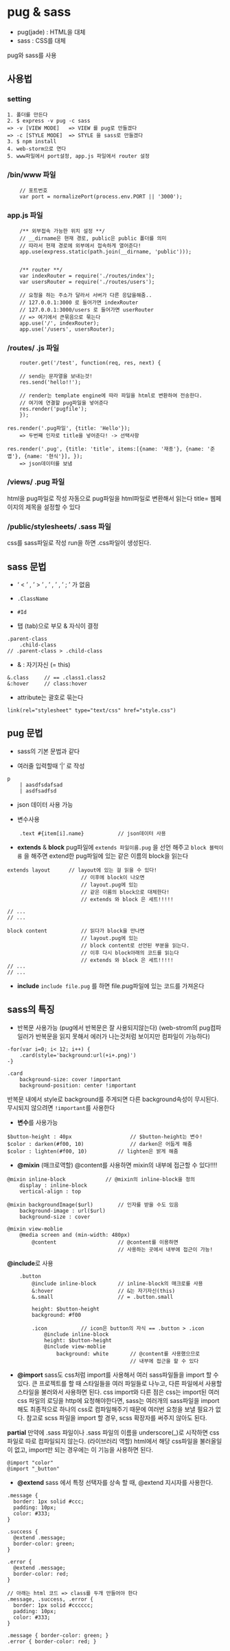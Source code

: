 # pug & sass
* pug(jade) : HTML을 대체
* sass : CSS를 대체

pug와 sass를 사용


## 사용법
### setting
	1. 폴더를 만든다
	2. $ express -v pug -c sass 
	=> -v [VIEW MODE]	=> VIEW 를 pug로 만들겠다
	=> -c [STYLE MODE]	=> STYLE 을 sass로 만들겠다
	3. $ npm install
	4. web-storm으로 연다
	5. www파일에서 port설정, app.js 파일에서 router 설정


### /bin/www 파일
```
	// 포트번호
	var port = normalizePort(process.env.PORT || '3000');
```


### app.js 파일
```
	/** 외부접속 가능한 위치 설정 **/
	// __dirname은 현재 경로, public은 public 폴더를 의미
	// 따라서 현재 경로에 외부에서 접속하게 열어준다!
	app.use(express.static(path.join(__dirname, 'public')));
	
	
	/** router **/
	var indexRouter = require('./routes/index');
	var usersRouter = require('./routes/users');
	
	// 요청을 하는 주소가 달라서 서버가 다른 응답을해줌..
	// 127.0.0.1:3000 로 들어가면 indexRouter
	// 127.0.0.1:3000/users 로 들어가면 userRouter
	// => 여기에서 큰묶음으로 묶는다
	app.use('/', indexRouter);
	app.use('/users', usersRouter);
```



### /routes/ .js 파일
```
    router.get('/test', function(req, res, next) {

    // send는 문자열을 보내는것!
    res.send('hello!!');

    // render는 template engine에 따라 파일을 html로 변환하여 전송한다.
    // 여기에 연결할 pug파일을 넣어준다
    res.render('pugfile');
    });
```
```
res.render('.pug파일', {title: 'Hello'});
	=> 두번째 인자로 title을 넣어준다! -> 선택사항

res.render('.pug', {title: 'title', items:[{name: '재종'}, {name: '준엽'}, {name: '현식'}], });
	=> json데이터를 보냄
```


### /views/ .pug 파일
html을 pug파일로 작성
자동으로 pug파일을 html파일로 변환해서 읽는다
title= 웹페이지의 제목을 설정할 수 있다



### /public/stylesheets/ .sass 파일
css를 sass파일로 작성
run을 하면 .css파일이 생성된다.

## sass 문법
* ‘ < ’ , ’ > ’ , ’ , ’ , ’ ; ’ 가 없음

* `.ClassName`

* `#Id`

* 탭 (tab)으로 부모 & 자식이 결정
```
.parent-class
	.child-class
// .parent-class > .child-class
```

* & : 자기자신 (= this)
```
&.class		// == .class1.class2
&:hover		// class:hover
```

* attribute는 괄호로 묶는다
```
link(rel="stylesheet" type="text/css" href="style.css")
```

## pug 문법
* sass의 기본 문법과 같다

* 여러줄 입력할때 ‘|’ 로 작성
```
p
	| aasdfsdafsad
	| asdfsadfsd
```

* json 데이터 사용 가능

* 변수사용
```
	.text #{item[i].name}			// json데이터 사용

```

* **extends** & **block**
pug파일에 `extends 파일이름.pug` 을 선언 해주고
`block 블럭이름` 을 해주면 extend한 pug파일에 있는 같은 이름의 block을 읽는다 
```
extends layout		// layout에 있는 걸 읽을 수 있다!
						// 이후에 block이 나오면
						// layout.pug에 있는
						// 같은 이름의 block으로 대체한다!
						// extends 와 block 은 세트!!!!!

// ...
// ...

block content			// 읽다가 block을 만나면
						// layout.pug에 있는
						// block content로 선언된 부분을 읽는다.
						// 이후 다시 block아래의 코드를 읽는다
						// extends 와 block 은 세트!!!!!
// ...
// ...
```

* **include**
`include file.pug` 를 하면 file.pug파일에 있는 코드를 가져온다


## sass의 특징
* 반복문 사용가능
	(pug에서 반복문은 잘 사용되지않는다)
	(web-strom의 pug컴파일러가 반복문을 읽지 못해서 에러가 나는것처럼 보이지만 컴파일이 가능하다)
```
-for(var i=0; i< 12; i++) {
	.card(style='background:url(+i+.png)')	
-}

.card
	background-size: cover !important
	background-position: center !important
```
반복문 내에서 style로 background를 주게되면 다른 background속성이 무시된다.
무시되지 않으려면 `!important`를 사용한다


* **변수**를 사용가능
```
$button-height : 40px					// $button-height는 변수!
$color : darken(#f00, 10)				// darken은 어둡게 해줌
$color : lighten(#f00, 10)			// lighten은 밝게 해줌
```

* **@mixin** (매크로역할)
@content를 사용하면 mixin의 내부에 접근할 수 있다!!!!
```
@mixin inline-block				// @mixin의 inline-block을 정의
	display : inline-block
	vertical-align : top
	
@mixin backgroundImage($url)		// 인자를 받을 수도 있음
	background-image : url($url)
	background-size : cover

@mixin view-moblie
	@media screen and (min-width: 480px)
		@content					// @content를 이용하면
									// 사용하는 곳에서 내부에 접근이 가능!
```

**@include**로 사용
```
	.button
		@include inline-block		// inline-block의 매크로를 사용
		&:hover						// &는 자기자신(this)
		&.small						// = .button.small
	
		height: $button-height
		background: #f00
	
		.icon  			// icon은 button의 자식 == .button > .icon
			@include inline-block
			height: $button-height
			@include view-moblie
				background: white		// @content를 사용했으므로
										// 내부에 접근을 할 수 있다
```

* **@import**
 sass도 css처럼 import를 사용해서 여러 sass파일들을 import 할 수 있다.
큰 프로젝트를 할 때 스타일들을 여러 파일들로 나누고, 다른 파일에서 사용할 스타일을 불러와서 사용하면 된다.
css import와 다른 점은 css는 import된 여러 css 파일의 로딩을 http에 요청해야한다면, sass는 여러개의 sass파일을 import 해도 최종적으로 하나의 css로 컴파일해주기 때문에 여러번 요청을 보낼 필요가 없다.
참고로 scss 파일을 import 할 경우, scss 확장자를 써주지 않아도 된다.

**partial**
	만약에 .sass 파일이나 .sass 파일의 이름을 underscore(_)로 시작하면 css파일로 따로 컴파일되지 않는다. (라이브러리 역할)
	html에서 해당 css파일을 불러올일이 없고, import만 되는 경우에는 이 기능을 사용하면 된다.
```
@import "color"
@import "_button"
```

* **@extend**
sass 에서 특정 선택자를 상속 할 때, @extend 지시자를 사용한다.
```
.message {
  border: 1px solid #ccc;
  padding: 10px;
  color: #333;
}

.success {
  @extend .message;
  border-color: green;
}

.error {
  @extend .message;
  border-color: red;
}

// 아래는 html 코드 => class를 두개 만들어야 한다
.message, .success, .error {
  border: 1px solid #cccccc;
  padding: 10px;
  color: #333;
}

.message { border-color: green; }
.error { border-color: red; }

```


